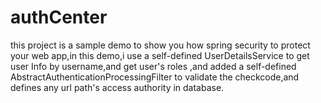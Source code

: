 # authCenter
this project is a sample demo to show you how spring security to protect your web app,in this demo,i use a self-defined UserDetailsService to get user Info by username,and get user's roles ,and added a  self-defined AbstractAuthenticationProcessingFilter to validate the checkcode,and defines any url path's access authority in database. 
